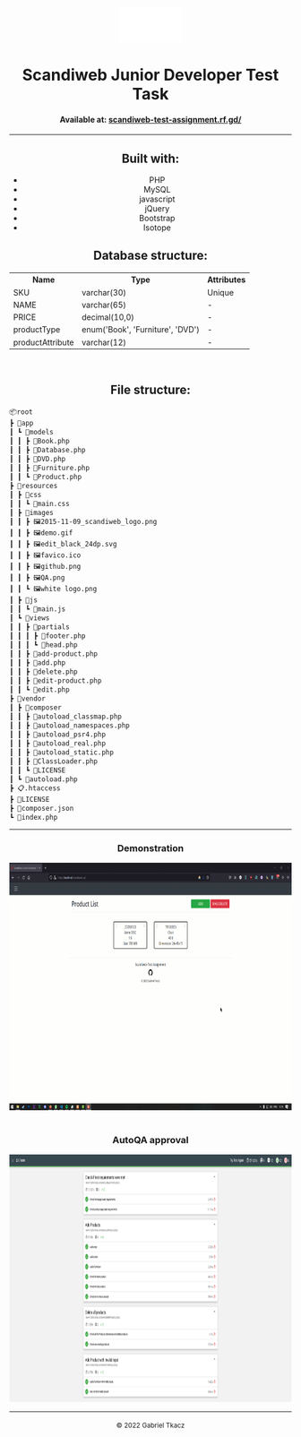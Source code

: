 <center>
    <p align="center">
        <img src="resources/images/white logo.png" style="height: 7ch;"><br>
        <h1 align="center">Scandiweb Junior Developer Test Task</h1>
        <h4 align="center">Available at: <a href="scandiweb-test-assignment.rf.gd/">scandiweb-test-assignment.rf.gd/</a></h4>
    </p>
</center>

<hr>

<p align="center">
    <h2 align="center">Built with:</h2>
    <center>
        <ul align="center">
            <li align="center">PHP</li>
            <li align="center">MySQL</li>
            <li align="center">javascript</li>
            <li align="center">jQuery</li>
            <li align="center">Bootstrap</li>
            <li align="center">Isotope</li>
        </ul>
    </center>
</p>

<p align="center">
    <h2 align="center">Database structure:</h2>
    <center>
    <table align="center">
        <tr>
            <th>Name</th>
            <th>Type</th>
            <th>Attributes</th>
        </tr>
        <tr>
            <td>SKU</td>
            <td>varchar(30)</td>
            <td>Unique</td>
        </tr>
        <tr>
            <td>NAME</td>
            <td>varchar(65)</td>
            <td>-</td>
        </tr>
        <tr>
            <td>PRICE</td>
            <td>decimal(10,0)</td>
            <td>-</td>
        </tr>
        <tr>
            <td>productType</td>
            <td>enum('Book', 'Furniture', 'DVD')</td>
            <td>-</td>
        </tr>
        <tr>
            <td>productAttribute</td>
            <td>varchar(12)</td>
            <td>-</td>
        </tr>
    </table>
    </center>
</p>
<br>
<h2 align="center">File structure:</h2>

    
    📦root
    ┣ 📂app
    ┃ ┗ 📂models
    ┃ ┃ ┣ 📜Book.php
    ┃ ┃ ┣ 📜Database.php
    ┃ ┃ ┣ 📜DVD.php
    ┃ ┃ ┣ 📜Furniture.php
    ┃ ┃ ┗ 📜Product.php
    ┣ 📂resources
    ┃ ┣ 📂css
    ┃ ┃ ┗ 📜main.css
    ┃ ┣ 📂images
    ┃ ┃ ┣ 🖼️2015-11-09_scandiweb_logo.png
    ┃ ┃ ┣ 🖼️demo.gif
    ┃ ┃ ┣ 🖼️edit_black_24dp.svg
    ┃ ┃ ┣ 🖼️favico.ico
    ┃ ┃ ┣ 🖼️github.png
    ┃ ┃ ┣ 🖼️QA.png
    ┃ ┃ ┗ 🖼️white logo.png
    ┃ ┣ 📂js
    ┃ ┃ ┗ 📜main.js
    ┃ ┗ 📂views
    ┃ ┃ ┣ 📂partials
    ┃ ┃ ┃ ┣ 📜footer.php
    ┃ ┃ ┃ ┗ 📜head.php
    ┃ ┃ ┣ 📜add-product.php
    ┃ ┃ ┣ 📜add.php
    ┃ ┃ ┣ 📜delete.php
    ┃ ┃ ┣ 📜edit-product.php
    ┃ ┃ ┗ 📜edit.php
    ┣ 📂vendor
    ┃ ┣ 📂composer
    ┃ ┃ ┣ 📜autoload_classmap.php
    ┃ ┃ ┣ 📜autoload_namespaces.php
    ┃ ┃ ┣ 📜autoload_psr4.php
    ┃ ┃ ┣ 📜autoload_real.php
    ┃ ┃ ┣ 📜autoload_static.php
    ┃ ┃ ┣ 📜ClassLoader.php
    ┃ ┃ ┗ 📝LICENSE
    ┃ ┗ 📜autoload.php
    ┣ 📋.htaccess
    ┣ 📝LICENSE
    ┣ 📑composer.json
    ┗ 📜index.php

<hr>

<center>
    <p align="center">
        <h3 align="center">Demonstration</h3>
        <img src="resources/images/demo.gif" style="height: 50ch"><br><br>
        <h3 align="center">AutoQA approval</h3>
        <img src="resources/images/QA.png" style="height: 50ch;">
    </p>
</center>

<hr>

<center>
    <p align="center">
        <small align="center">&copy; 2022 Gabriel Tkacz</small>
    </p>
</center>